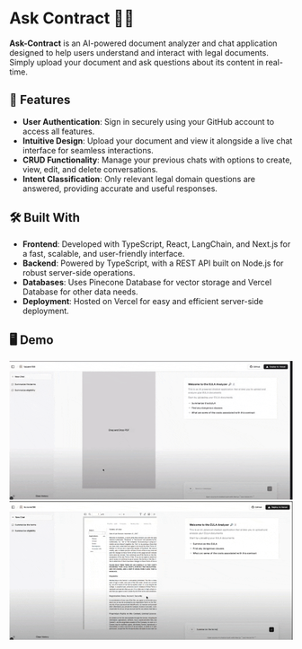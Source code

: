# Ask Contract 📄🔎

**Ask-Contract** is an AI-powered document analyzer and chat application designed to help users understand and interact with legal documents. Simply upload your document and ask questions about its content in real-time.

## 🚀 Features

- **User Authentication**: Sign in securely using your GitHub account to access all features.
- **Intuitive Design**: Upload your document and view it alongside a live chat interface for seamless interactions.
- **CRUD Functionality**: Manage your previous chats with options to create, view, edit, and delete conversations.
- **Intent Classification**: Only relevant legal domain questions are answered, providing accurate and useful responses.

## 🛠️ Built With

- **Frontend**: Developed with TypeScript, React, LangChain, and Next.js for a fast, scalable, and user-friendly interface.
- **Backend**: Powered by TypeScript, with a REST API built on Node.js for robust server-side operations.
- **Databases**: Uses Pinecone Database for vector storage and Vercel Database for other data needs.
- **Deployment**: Hosted on Vercel for easy and efficient server-side deployment.

## 🖥️ Demo

![Upload Functionality](./documentation/upload_functionality.gif)
![Chat Functionality](./documentation/chat_functionality.gif)


